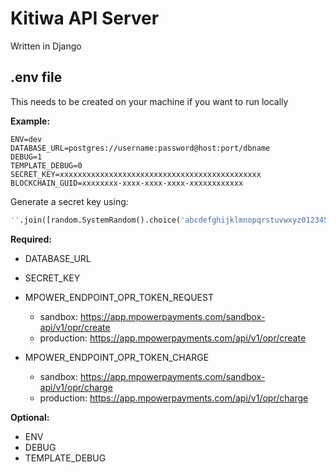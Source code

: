 # Kitiwa API Server
Written in Django

## .env file
This needs to be created on your machine if you want to run locally  

**Example:**
```
ENV=dev
DATABASE_URL=postgres://username:password@host:port/dbname
DEBUG=1
TEMPLATE_DEBUG=0
SECRET_KEY=xxxxxxxxxxxxxxxxxxxxxxxxxxxxxxxxxxxxxxxxxxxxx
BLOCKCHAIN_GUID=xxxxxxxx-xxxx-xxxx-xxxx-xxxxxxxxxxxx
```

Generate a secret key using:
```python
''.join([random.SystemRandom().choice('abcdefghijklmnopqrstuvwxyz0123456789!@#$%^&*(-_=+)') for i in range(50)])
```

**Required:**

- DATABASE_URL
- SECRET_KEY
- MPOWER_ENDPOINT_OPR_TOKEN_REQUEST
	- sandbox: https://app.mpowerpayments.com/sandbox-api/v1/opr/create
	- production: https://app.mpowerpayments.com/api/v1/opr/create

- MPOWER_ENDPOINT_OPR_TOKEN_CHARGE
	- sandbox: https://app.mpowerpayments.com/sandbox-api/v1/opr/charge 
	- production: https://app.mpowerpayments.com/api/v1/opr/charge

**Optional:**

- ENV
- DEBUG
- TEMPLATE_DEBUG


